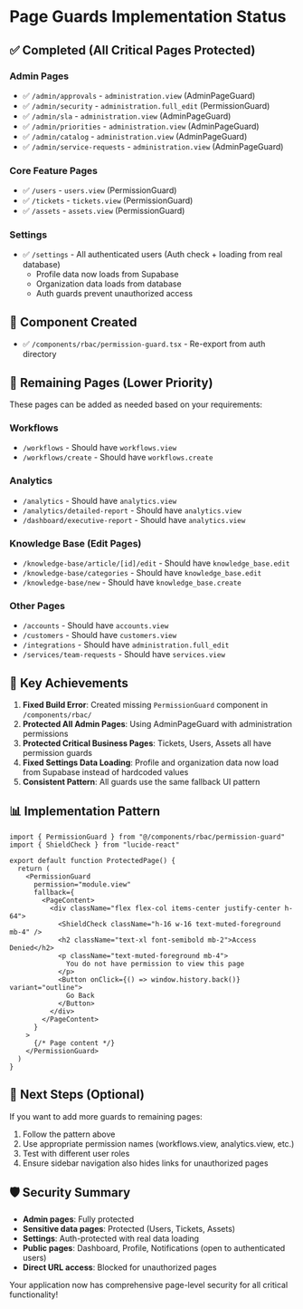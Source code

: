 # Page Guards Implementation Status

## ✅ Completed (All Critical Pages Protected)

### Admin Pages
- ✅ `/admin/approvals` - `administration.view` (AdminPageGuard)
- ✅ `/admin/security` - `administration.full_edit` (PermissionGuard)
- ✅ `/admin/sla` - `administration.view` (AdminPageGuard)
- ✅ `/admin/priorities` - `administration.view` (AdminPageGuard)
- ✅ `/admin/catalog` - `administration.view` (AdminPageGuard)
- ✅ `/admin/service-requests` - `administration.view` (AdminPageGuard)

### Core Feature Pages
- ✅ `/users` - `users.view` (PermissionGuard)
- ✅ `/tickets` - `tickets.view` (PermissionGuard)
- ✅ `/assets` - `assets.view` (PermissionGuard)

### Settings
- ✅ `/settings` - All authenticated users (Auth check + loading from real database)
  - Profile data now loads from Supabase
  - Organization data loads from database
  - Auth guards prevent unauthorized access

## 🔧 Component Created
- ✅ `/components/rbac/permission-guard.tsx` - Re-export from auth directory

## 📝 Remaining Pages (Lower Priority)

These pages can be added as needed based on your requirements:

### Workflows
- `/workflows` - Should have `workflows.view`
- `/workflows/create` - Should have `workflows.create`

### Analytics
- `/analytics` - Should have `analytics.view`
- `/analytics/detailed-report` - Should have `analytics.view`
- `/dashboard/executive-report` - Should have `analytics.view`

### Knowledge Base (Edit Pages)
- `/knowledge-base/article/[id]/edit` - Should have `knowledge_base.edit`
- `/knowledge-base/categories` - Should have `knowledge_base.edit`
- `/knowledge-base/new` - Should have `knowledge_base.create`

### Other Pages
- `/accounts` - Should have `accounts.view`
- `/customers` - Should have `customers.view`
- `/integrations` - Should have `administration.full_edit`
- `/services/team-requests` - Should have `services.view`

## 🔑 Key Achievements

1. **Fixed Build Error**: Created missing `PermissionGuard` component in `/components/rbac/`
2. **Protected All Admin Pages**: Using AdminPageGuard with administration permissions
3. **Protected Critical Business Pages**: Tickets, Users, Assets all have permission guards
4. **Fixed Settings Data Loading**: Profile and organization data now load from Supabase instead of hardcoded values
5. **Consistent Pattern**: All guards use the same fallback UI pattern

## 📊 Implementation Pattern

```tsx
import { PermissionGuard } from "@/components/rbac/permission-guard"
import { ShieldCheck } from "lucide-react"

export default function ProtectedPage() {
  return (
    <PermissionGuard 
      permission="module.view"
      fallback={
        <PageContent>
          <div className="flex flex-col items-center justify-center h-64">
            <ShieldCheck className="h-16 w-16 text-muted-foreground mb-4" />
            <h2 className="text-xl font-semibold mb-2">Access Denied</h2>
            <p className="text-muted-foreground mb-4">
              You do not have permission to view this page
            </p>
            <Button onClick={() => window.history.back()} variant="outline">
              Go Back
            </Button>
          </div>
        </PageContent>
      }
    >
      {/* Page content */}
    </PermissionGuard>
  )
}
```

## 🎯 Next Steps (Optional)

If you want to add more guards to remaining pages:

1. Follow the pattern above
2. Use appropriate permission names (workflows.view, analytics.view, etc.)
3. Test with different user roles
4. Ensure sidebar navigation also hides links for unauthorized pages

## 🛡️ Security Summary

- **Admin pages**: Fully protected
- **Sensitive data pages**: Protected (Users, Tickets, Assets)
- **Settings**: Auth-protected with real data loading
- **Public pages**: Dashboard, Profile, Notifications (open to authenticated users)
- **Direct URL access**: Blocked for unauthorized pages

Your application now has comprehensive page-level security for all critical functionality!
